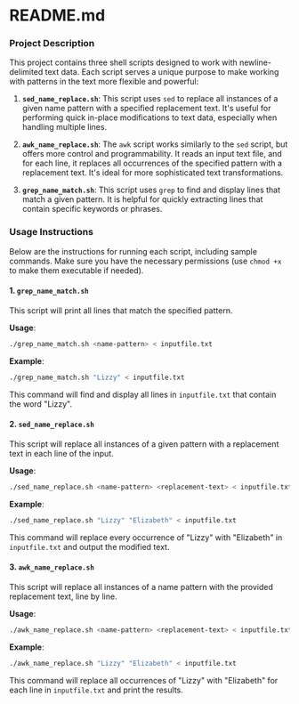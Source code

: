 # README.md

### Project Description
This project contains three shell scripts designed to work with newline-delimited text data. Each script serves a unique purpose to make working with patterns in the text more flexible and powerful:

1. **`sed_name_replace.sh`**: This script uses `sed` to replace all instances of a given name pattern with a specified replacement text. It's useful for performing quick in-place modifications to text data, especially when handling multiple lines.

2. **`awk_name_replace.sh`**: The `awk` script works similarly to the `sed` script, but offers more control and programmability. It reads an input text file, and for each line, it replaces all occurrences of the specified pattern with a replacement text. It's ideal for more sophisticated text transformations.

3. **`grep_name_match.sh`**: This script uses `grep` to find and display lines that match a given pattern. It is helpful for quickly extracting lines that contain specific keywords or phrases.

### Usage Instructions
Below are the instructions for running each script, including sample commands. Make sure you have the necessary permissions (use `chmod +x` to make them executable if needed).

#### 1. `grep_name_match.sh`
This script will print all lines that match the specified pattern.

**Usage**:
```bash
./grep_name_match.sh <name-pattern> < inputfile.txt
```

**Example**:
```bash
./grep_name_match.sh "Lizzy" < inputfile.txt
```
This command will find and display all lines in `inputfile.txt` that contain the word "Lizzy".

#### 2. `sed_name_replace.sh`
This script will replace all instances of a given pattern with a replacement text in each line of the input.

**Usage**:
```bash
./sed_name_replace.sh <name-pattern> <replacement-text> < inputfile.txt
```

**Example**:
```bash
./sed_name_replace.sh "Lizzy" "Elizabeth" < inputfile.txt
```
This command will replace every occurrence of "Lizzy" with "Elizabeth" in `inputfile.txt` and output the modified text.

#### 3. `awk_name_replace.sh`
This script will replace all instances of a name pattern with the provided replacement text, line by line.

**Usage**:
```bash
./awk_name_replace.sh <name-pattern> <replacement-text> < inputfile.txt
```

**Example**:
```bash
./awk_name_replace.sh "Lizzy" "Elizabeth" < inputfile.txt
```
This command will replace all occurrences of "Lizzy" with "Elizabeth" for each line in `inputfile.txt` and print the results.
